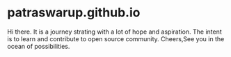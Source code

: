 # patraswarup.github.io
Hi there. It is a journey strating with a lot of hope and aspiration. The intent is to learn and contribute to open source community.
Cheers,See you in the ocean of possibilities.
